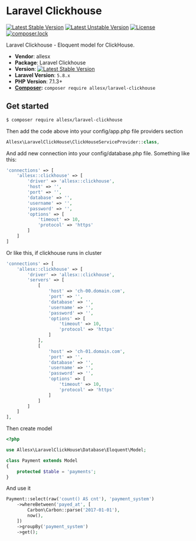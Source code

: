 # Laravel Clickhouse

[![Latest Stable Version](https://poser.pugx.org/allesx/laravel-clickhouse/v/stable)](https://packagist.org/packages/allesx/laravel-clickhouse)
[![Latest Unstable Version](https://poser.pugx.org/allesx/laravel-clickhouse/v/unstable)](https://packagist.org/packages/allesx/laravel-clickhouse)
[![License](https://poser.pugx.org/allesx/laravel-clickhouse/license)](https://packagist.org/packages/allesx/laravel-clickhouse)
[![composer.lock](https://poser.pugx.org/allesx/laravel-clickhouse/composerlock)](https://packagist.org/packages/allesx/laravel-clickhouse)

Laravel Clickhouse - Eloquent model for ClickHouse.

* **Vendor**: allesx
* **Package**: Laravel Clickhouse
* **Version**: [![Latest Stable Version](https://poser.pugx.org/allesx/laravel-clickhouse/v/stable)](https://packagist.org/packages/allesx/laravel-clickhouse)
* **Laravel Version**: `5.8.x`
* **PHP Version**: 7.1.3+
* **[Composer](https://getcomposer.org/):** `composer require allesx/laravel-clickhouse`


## Get started
```sh
$ composer require allesx/laravel-clickhouse
```

Then add the code above into your config/app.php file providers section
```php
Allesx\LaravelClickHouse\ClickHouseServiceProvider::class,
```

And add new connection into your config/database.php file. Something like this:
```php
'connections' => [
    'allesx::clickhouse' => [
        'driver' => 'allesx::clickhouse',
        'host' => '',
        'port' => '',
        'database' => '',
        'username' => '',
        'password' => '',
        'options' => [
            'timeout' => 10,
            'protocol' => 'https'
        ]
    ]
]
```

Or like this, if clickhouse runs in cluster
```php
'connections' => [
    'allesx::clickhouse' => [
        'driver' => 'allesx::clickhouse',
        'servers' => [
            [
                'host' => 'ch-00.domain.com',
                'port' => '',
                'database' => '',
                'username' => '',
                'password' => '',
                'options' => [
                    'timeout' => 10,
                    'protocol' => 'https'
                ]
            ],
            [
                'host' => 'ch-01.domain.com',
                'port' => '',
                'database' => '',
                'username' => '',
                'password' => '',
                'options' => [
                    'timeout' => 10,
                    'protocol' => 'https'
                ]
            ]
        ]
    ]
],
```

Then create model
```php
<?php

use Allesx\LaravelClickHouse\Database\Eloquent\Model;

class Payment extends Model
{
    protected $table = 'payments';
}
```

And use it
```php
Payment::select(raw('count() AS cnt'), 'payment_system')
    ->whereBetween('payed_at', [
        Carbon\Carbon::parse('2017-01-01'),
        now(),
    ])
    ->groupBy('payment_system')
    ->get();

```

